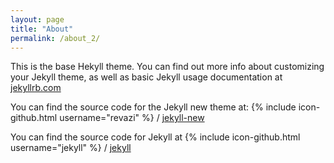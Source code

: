 ```yaml
---
layout: page
title: "About"
permalink: /about_2/
---
```


This is the base Hekyll theme. You can find out more info about customizing your Jekyll theme, as well as basic Jekyll usage documentation at [jekyllrb.com](http://jekyllrb.com/)

You can find the source code for the Jekyll new theme at:
{% include icon-github.html username="revazi" %} /
[jekyll-new](https://github.com/revazi)

You can find the source code for Jekyll at
{% include icon-github.html username="jekyll" %} /
[jekyll](https://github.com/jekyll/jekyll)
